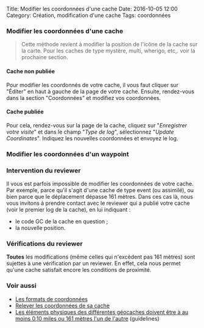 Title: Modifier les coordonnées d'une cache
Date: 2016-10-05 12:00
Category: Création, modification d'une cache
Tags: coordonnées

### Modifier les coordonnées d'une cache

> Cette méthode revient à modifier la position de l'icône de la cache sur la
> carte. Pour les caches de type mystère, multi, wherigo, etc,. voir la
> prochaine section.

#### Cache non publiée

Pour modifier les coordonnés de votre cache, il vous faut cliquer sur "Éditer"
en haut à gauche de la page de votre cache. Ensuite, rendez-vous dans la
section "Coordonnées" et modifiez vos coordonnées.

#### Cache publiée

Pour cela, rendez-vous sur la page de la cache, cliquez sur "*Enregistrer votre
visite*" et dans le champ "*Type de log*", sélectionnez "*Update Coordinates*".
Indiquez les nouvelles coordonnées et envoyez le log.

### Modifier les coordonnées d'un waypoint

### Intervention du reviewer
Il vous est parfois impossible de modifier les coordonnées de votre cache. Par
exemple, parce qu'il s'agit d'une cache de type event (ou assimilé), ou
bien parce que le déplacement dépasse 161 mètres. Dans ces cas là, nous vous
invitons à prendre contact avec le reviewer qui a publié votre cache (voir le
premier log de la cache), en lui indiquant :

- le code GC de la cache en question ;
- la nouvelle position.

### Vérifications du reviewer
**Toutes** les modifications (même celles qui n'excèdent pas 161 mètres) sont
sujettes à une vérification par un reviewer. En effet, cela nous permet qu'une
cache satisfait encore les conditions de proximité.

### Voir aussi
* [Les formats de coordonnées]({filename}/coordinates_format.md)
* [Relever les coordonnées de sa cache]({filename}/get_coordinates.md)
* [Les éléments physiques des différentes géocaches doivent être à au moins 0,10
  miles ou 161 mètres l'un de l'autre](https://www.geocaching.com/about/guidelines.aspx#cachesaturation) (guidelines)
